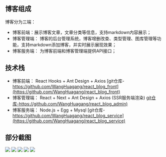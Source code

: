 ## 博客组成

 博客分为三端： 
 - 博客前端：展示博客文章，文章分类等信息，支持markdown内容展示；
 - 博客管理端： 博客的后台管理系统，博客增删改查、类型管理、图库管理等功能，支持markdown添加博客，并实时展示展现效果；
 - 博客服务端： 为博客前端和博客管理端提供API接口；

## 技术栈

- 博客前端： React Hooks + Ant Design + Axios  [git仓库-https://github.com/WangHuagang/react_blog_front](https://github.com/WangHuagang/react_blog_front)
- 博客管理端： React + Next + Ant Design + Axios (SSR服务端渲染)  [git仓库-https://github.com/WangHuagang/react_blog_admin)](https://github.com/WangHuagang/react_blog_admin)
- 博客服务端： Node.js + Egg + Mysql  [git仓库-https://github.com/WangHuagang/react_blog_service](https://github.com/WangHuagang/react_blog_service)

## 部分截图

![](https://img.alicdn.com/imgextra/i4/1792103322/O1CN01OGyJzU1aPWKu876bd_!!1792103322.png)
![](https://img.alicdn.com/imgextra/i2/1792103322/O1CN017YDHzf1aPWKldVcLL_!!1792103322.png)
![](https://img.alicdn.com/imgextra/i1/1792103322/O1CN01Wsw4Sx1aPWKwvurZB_!!1792103322.png)
![](https://img.alicdn.com/imgextra/i4/1792103322/O1CN01TAd2821aPWKldVgVX_!!1792103322.png)
![](https://img.alicdn.com/imgextra/i1/1792103322/O1CN01Wcficw1aPWKwvwbf5_!!1792103322.png)